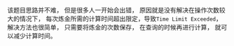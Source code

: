 该题目思路并不难，
但是很多人一开始会出错，
原因就是没有解决在操作次数较大的情况下，
每次炼金所需的计算时间超出限定，导致`Time Limit Exceeded`，
解决方法也很简单，
只需要将炼金的次数保存，
在查询的时候再进行计算，
就可以减少计算时间。
